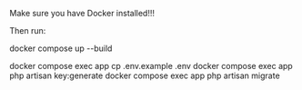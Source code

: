 Make sure you have Docker installed!!!

Then run:

docker compose up --build

docker compose exec app cp .env.example .env
docker compose exec app php artisan key:generate
docker compose exec app php artisan migrate
